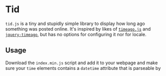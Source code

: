 # Tid

`tid.js` is a tiny and stupidly simple library to display how long ago something
was posted online. It's inspired by likes of [`timeago.js`](timeago) and
[`jquery-timeago`](jquery-timeago), but has no options for configuring it nor
for locale.

## Usage

Download the `index.min.js` script and add it to your webpage and make sure your
`time` elements contains a `datetime` attribute that is parseable by

[timeago]: https://github.com/hustcc/timeago.js
[jquery-timeago]: https://github.com/rmm5t/jquery-timeago
